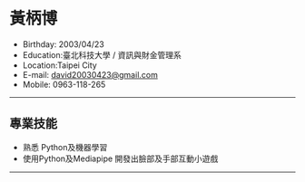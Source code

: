 # 黃柄博
- Birthday: 2003/04/23
- Education:臺北科技大學 / 資訊與財金管理系
- Location:Taipei City
- E-mail: david20030423@gmail.com
- Mobile: 0963-118-265
<hr>

## 專業技能
- 熟悉 Python及機器學習
- 使用Python及Mediapipe 開發出臉部及手部互動小遊戲
<hr>
